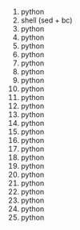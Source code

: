 1. python
2. shell (sed + bc)
3. python
4. python
5. python
6. python
7. python
8. python
9. python
10. python
11. python
12. python
13. python
14. python
15. python
16. python
17. python
18. python
19. python
20. python
21. python
22. python
23. python
24. python
25. python
